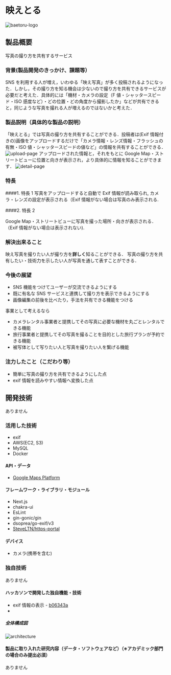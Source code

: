 # 映えとる

![baetoru-logo](https://baetoru-public.s3.ap-northeast-1.amazonaws.com/baetoru-logo.png)

## 製品概要

写真の撮り方を共有するサービス

### 背景(製品開発のきっかけ、課題等）

SNS を利用する人が増え，いわゆる「映え写真」が多く投稿されるようになった．しかし，その撮り方を知る機会は少ないので撮り方を共有できるサービスが必要だと考えた．具体的には「機材・カメラの設定（F 値・シャッタースピード・ISO 感度など）・どの位置・どの角度から撮影したか」などが共有できると，同じような写真を撮れる人が増えるのではないかと考えた．

### 製品説明（具体的な製品の説明）

「映えとる」では写真の撮り方を共有することができる．投稿者は(Exif 情報付きの)画像をアップロードするだけで「カメラ情報・レンズ情報・フラッシュの有無・ISO 値・シャッタースピードの値など」の情報を共有することができる．
![upload-page](https://baetoru-public.s3.ap-northeast-1.amazonaws.com/cf4323d7-7c2d-4847-aa7f-f07ab69745e6-upload-page.jpg)
アップロードされた情報と，それをもとに Google Map・ストリートビューに位置と向きが表示され，より具体的に情報を知ることができます．
![detail-page](https://baetoru-public.s3.ap-northeast-1.amazonaws.com/03d8f29f-f2f2-44e0-9491-f652d02f5a25-%2525E3%252582%2525B9%2525E3%252582%2525AF%2525E3%252583%2525AA%2525E3%252583%2525BC%2525E3%252583%2525B3%2525E3%252582%2525B7%2525E3%252583%2525A7%2525E3%252583%252583%2525E3%252583%252588%252B2021-10-30%252B0.01.05.jpg)

### 特長

####1. 特長 1
写真をアップロードすると自動で Exif 情報が読み取られ, カメラ・レンズの設定が表示される（Exif 情報がない場合は写真のみ表示される.

####2. 特長 2

Google Map・ストリートビューに写真を撮った場所・向きが表示される．（Exif 情報がない場合は表示されない).

### 解決出来ること

映え写真を撮りたい人が撮り方を**詳しく**知ることができる．
写真の撮り方を共有したい・技術力を示したい人が写真を通して表すことができる．

### 今後の展望

- SNS 機能をつけてユーザーが交流できるようにする
- 既に有名な SNS サービスと連携して撮り方を表示できるようにする
- 画像編集の前後を比べたり，手法を共有できる機能をつける

事業として考えるなら

- カメラレンタル事業者と提携してその写真に必要な機材を丸ごとレンタルできる機能
- 旅行事業者と提携してその写真を撮ることを目的とした旅行プランが予約できる機能
- 被写体として写りたい人と写真を撮りたい人を繋げる機能

### 注力したこと（こだわり等）

- 簡単に写真の撮り方を共有できるようにした点
- exif 情報を読みやすい情報へ変換した点

## 開発技術

ありません

### 活用した技術

- exif
- AWS(EC2, S3)
- MySQL
- Docker

#### API・データ

- [Google Maps Platform](https://developers.google.com/maps?hl=ja)

#### フレームワーク・ライブラリ・モジュール

- Next.js
- chakra-ui
- EsLint
- gin-gonic/gin
- dsoprea/go-exif/v3
- [SteveLTN/https-portal](https://github.com/SteveLTN/https-portal)

#### デバイス

- カメラ(携帯を含む)

### 独自技術

ありません

#### ハッカソンで開発した独自機能・技術

- exif 情報の表示 - [b06343a](https://github.com/jphacks/F_2111/commit/b06343aa07419cf7574f5bdcf6baa49338de93fe)
-

##### 全体構成図

![architecture](https://baetoru-public.s3.ap-northeast-1.amazonaws.com/baetoru-architecture.png)

#### 製品に取り入れた研究内容（データ・ソフトウェアなど）（※アカデミック部門の場合のみ提出必須）

ありません
